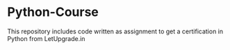 # Python-Course 
This repository includes code written as assignment to get a certification in Python from LetUpgrade.in
